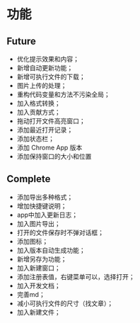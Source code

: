 # 功能

## Future

- 优化提示效果和内容；
- 新增自动更新功能；
- 新增可执行文件的下载；
- 图片上传的处理；
- 重构代码变量和方法不污染全局；
- 加入格式转换；
- 加入贡献方式；
- 拖动打开文件高亮窗口；
- 添加最近打开记录；
- 添加状态栏；
- 添加 Chrome App 版本
- 添加保持窗口的大小和位置

## Complete

- 添加导出多种格式；
- 增加快捷键说明；
- app中加入更新日志；
- 加入图片导出；
- 打开的文件保存时不弹对话框；
- 添加图标；
- 加入版本自动生成功能；
- 新增另存为功能；
- 加入新建窗口；
- 添加注册表值，右键菜单可以，选择打开；
- 加入开发文档；
- 完善md；
- 减小可执行文件的尺寸（找文章）；
- 加入新建文件；
